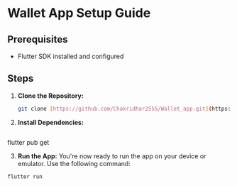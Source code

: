 # Wallet App Setup Guide

## Prerequisites
* Flutter SDK installed and configured

## Steps
1. **Clone the Repository:**
   ```bash
   git clone [https://github.com/Chakridhar2555/Wallet_app.git](https://github.com/Chakridhar2555/Wallet_app.git)

2. **Install Dependencies:**
   ```bash
flutter pub get 

3. **Run the App:**
You're now ready to run the app on your device or emulator. Use the following command:
```bash
flutter run


